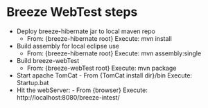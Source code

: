 # Breeze WebTest steps

   - Deploy breeze-hibernate jar to local maven repo 
     - From: {breeze-hibernate root} Execute: mvn install
   - Build assembly for local eclipse use
     -  From: {breeze-hibernate root} Execute: mvn assembly:single
   - Build breeze-webTest 
     - From: {breeze-webTest root} Execute: mvn package   
   -  Start apache TomCat 
     - From {TomCat install dir}/bin  Execute: Startup.bat
   -  Hit the webServer:
     - From {browser} Execute: http://localhost:8080/breeze-intest/ 